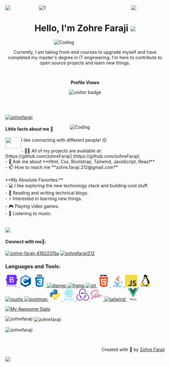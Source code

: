 ![1](https://github.com/user-attachments/assets/597c500f-61ed-4826-ba59-613f4d0f7475)
<img align="left" src="https://github.com/user-attachments/assets/851e010a-9342-4775-9f0e-c966d3a7f099" width="21%" style="display:inline;"><img align="right" src="https://github.com/user-attachments/assets/851e010a-9342-4775-9f0e-c966d3a7f099" width="21%" style="display:inline;">
<h1 align="center">Hello, I'm Zohre Faraji <img src="https://github.com/user-attachments/assets/fdb79aa2-9cc4-4b83-a491-d59d8620347f"/></h1>
<img align="right" alt="Coding" width="350" src="https://www.lambdatest.com/resources/images/news24.gif">

<br>
<p align="center" width="150px">Currently, I am taking front-end courses to upgrade myself and have completed my master's degree in IT engineering. I'm here to contribute to open source projects and learn new things.</p>
</p>
<br>
<p align="center"><b>Profile Views</b></p>
 
<p align="center"><img src="https://profile-counter.glitch.me/%7BSurajPratap10%7D/count.svg" alt="visitor badge"/></p>
<br><br>
<p align="left"> <a href="https://github.com/ryo-ma/github-profile-trophy"><img src="https://github-profile-trophy.vercel.app/?username=zohrefaraji" alt="zohrefaraji" /></a> </p>

<img align="right" alt="Coding" width="300" src="https://user-images.githubusercontent.com/74038190/229223263-cf2e4b07-2615-4f87-9c38-e37600f8381a.gif">

<h4>Little facts about me 👧</h4>
<img align="left" width ="50" height="35" display= "inline-block" data-target="animated-image.originalImage" src="https://camo.githubusercontent.com/3c69dbe108e25f2e6cabdddf2deb603052cb55be5a09b20e9188f696770a0f23/68747470733a2f2f6d656469612e67697068792e636f6d2f6d656469612f4c6e516a7057614f4e386e68723231764e572f67697068792e676966" data-canonical-src="https://media.giphy.com/media/LnQjpWaON8nhr21vNW/giphy.gif"><span>I like connecting with different people! 😊</span>
<br> <br>
- 👨‍💻 All of my projects are available at:<br>
[https://github.com/zohreFaraji] 
(https://github.com/zohreFaraji) <br>
- 💬 Ask me about **Html, Css, Bootstrap, Tailwind, JavaScript, React** <br>
- 📫 How to reach me **zohre.faraji.212@gmail.com** <br>
<br>
**My Absolute Favorites:**<br>
- 💻 I like exploring the new technology stack and building cool stuff.<br>
- 📰 Reading and writing technical blogs.<br>
- ⚡ Interested in learning new things.<br>
- 🎮 Playing video games.<br>
- 🎵 Listening to music.<br>
<br><br>
<img align="center" src="https://gifdb.com/images/file/animated-chock-coding-c78f6elj32sfoi8q.gif">
<h4 align="left"> Connect with me🤝: </h4>
<p align="left">
<a href="https://linkedin.com/in/zohre-faraji-41822315a" target="blank"><img align="center" src="https://raw.githubusercontent.com/rahuldkjain/github-profile-readme-generator/master/src/images/icons/Social/linked-in-alt.svg" alt="zohre-faraji-41822315a" height="30" width="40" /></a>
<a href="https://instagram.com/zohrefaraji212" target="blank"><img align="center" src="https://raw.githubusercontent.com/rahuldkjain/github-profile-readme-generator/master/src/images/icons/Social/instagram.svg" alt="zohrefaraji212" height="30" width="40" /></a>
</p>

<h3 align="left">Languages and Tools:</h3>
<p align="left"> <a href="https://getbootstrap.com" target="_blank" rel="noreferrer"> <img src="https://raw.githubusercontent.com/devicons/devicon/master/icons/bootstrap/bootstrap-plain-wordmark.svg" alt="bootstrap" width="40" height="40"/> </a> <a href="https://www.cprogramming.com/" target="_blank" rel="noreferrer"> <img src="https://raw.githubusercontent.com/devicons/devicon/master/icons/c/c-original.svg" alt="c" width="40" height="40"/> </a> <a href="https://www.w3schools.com/css/" target="_blank" rel="noreferrer"> <img src="https://raw.githubusercontent.com/devicons/devicon/master/icons/css3/css3-original-wordmark.svg" alt="css3" width="40" height="40"/> </a> <a href="https://www.djangoproject.com/" target="_blank" rel="noreferrer"> <img src="https://cdn.worldvectorlogo.com/logos/django.svg" alt="django" width="40" height="40"/> </a> <a href="https://www.figma.com/" target="_blank" rel="noreferrer"> <img src="https://www.vectorlogo.zone/logos/figma/figma-icon.svg" alt="figma" width="40" height="40"/> </a> <a href="https://git-scm.com/" target="_blank" rel="noreferrer"> <img src="https://www.vectorlogo.zone/logos/git-scm/git-scm-icon.svg" alt="git" width="40" height="40"/> </a> <a href="https://www.w3.org/html/" target="_blank" rel="noreferrer"> <img src="https://raw.githubusercontent.com/devicons/devicon/master/icons/html5/html5-original-wordmark.svg" alt="html5" width="40" height="40"/> </a> <a href="https://www.java.com" target="_blank" rel="noreferrer"> <img src="https://raw.githubusercontent.com/devicons/devicon/master/icons/java/java-original.svg" alt="java" width="40" height="40"/> </a> <a href="https://developer.mozilla.org/en-US/docs/Web/JavaScript" target="_blank" rel="noreferrer"> <img src="https://raw.githubusercontent.com/devicons/devicon/master/icons/javascript/javascript-original.svg" alt="javascript" width="40" height="40"/> </a> <a href="https://www.linux.org/" target="_blank" rel="noreferrer"> <img src="https://raw.githubusercontent.com/devicons/devicon/master/icons/linux/linux-original.svg" alt="linux" width="40" height="40"/> </a> <a href="https://nuxtjs.org/" target="_blank" rel="noreferrer"> <img src="https://www.vectorlogo.zone/logos/nuxtjs/nuxtjs-icon.svg" alt="nuxtjs" width="40" height="40"/> </a> <a href="https://postman.com" target="_blank" rel="noreferrer"> <img src="https://www.vectorlogo.zone/logos/getpostman/getpostman-icon.svg" alt="postman" width="40" height="40"/> </a> <a href="https://www.python.org" target="_blank" rel="noreferrer"> <img src="https://raw.githubusercontent.com/devicons/devicon/master/icons/python/python-original.svg" alt="python" width="40" height="40"/> </a> <a href="https://reactjs.org/" target="_blank" rel="noreferrer"> <img src="https://raw.githubusercontent.com/devicons/devicon/master/icons/react/react-original-wordmark.svg" alt="react" width="40" height="40"/> </a> <a href="https://redux.js.org" target="_blank" rel="noreferrer"> <img src="https://raw.githubusercontent.com/devicons/devicon/master/icons/redux/redux-original.svg" alt="redux" width="40" height="40"/> </a> <a href="https://sass-lang.com" target="_blank" rel="noreferrer"> <img src="https://raw.githubusercontent.com/devicons/devicon/master/icons/sass/sass-original.svg" alt="sass" width="40" height="40"/> </a> <a href="https://tailwindcss.com/" target="_blank" rel="noreferrer"> <img src="https://www.vectorlogo.zone/logos/tailwindcss/tailwindcss-icon.svg" alt="tailwind" width="40" height="40"/> </a> <a href="https://vuejs.org/" target="_blank" rel="noreferrer"> <img src="https://raw.githubusercontent.com/devicons/devicon/master/icons/vuejs/vuejs-original-wordmark.svg" alt="vuejs" width="40" height="40"/> </a> </p>

[![My Awesome Stats](https://awesome-github-stats.azurewebsites.net/user-stats/ZohreFaraji?cardType=github&theme=dracula&preferLogin=true&Background=000000&Title=FFFFFF&Text=FF42CB)](https://git.io/awesome-stats-card)
<p><img align="left" src="https://github-readme-stats.vercel.app/api/top-langs?username=zohrefaraji&show_icons=true&locale=en&layout=compact" alt="zohrefaraji"/></p>
<p>&nbsp;<img align="center" src="https://github-readme-stats.vercel.app/api?username=zohrefaraji&show_icons=true&locale=en" alt="zohrefaraji" /></p>
<p><img align="center" src="https://github-readme-streak-stats.herokuapp.com/?user=zohrefaraji&" alt="zohrefaraji" /></p>
<br>
<p align="right" > Created with 🧡 by <a href="https://github.com/zohreFaraji">Zohre Faraji</a></p>
<img src="https://capsule-render.vercel.app/api?type=waving&height=130&color=3B2F67&text=Success%20is%20yours&section=footer&fontSize=40&fontAlignY=78&strokeWidth=1&fontColor=ffffff&textBg=false&animation=twinkling&fontAlign=48">
